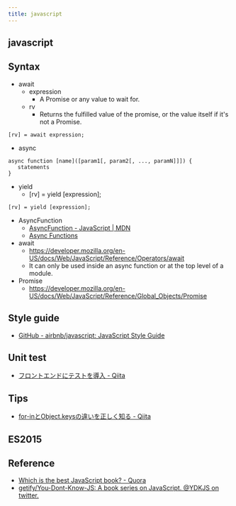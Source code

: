 ```yaml
---
title: javascript
---
```


## javascript

## Syntax

* await
    * expression
        * A Promise or any value to wait for.
    * rv
        * Returns the fulfilled value of the promise, or the value itself if it's not a Promise.

```
[rv] = await expression;
```

* async


```
async function [name]([param1[, param2[, ..., paramN]]]) {
   statements
}
```

* yield
    * [rv] = yield [expression];

```
[rv] = yield [expression];
```


* AsyncFunction
    * [AsyncFunction - JavaScript | MDN](https://developer.mozilla.org/en-US/docs/Web/JavaScript/Reference/Global_Objects/AsyncFunction)
    * [Async Functions](https://tc39.github.io/ecmascript-asyncawait/)
* await
    * https://developer.mozilla.org/en-US/docs/Web/JavaScript/Reference/Operators/await
    * It can only be used inside an async function or at the top level of a module.
* Promise
    * https://developer.mozilla.org/en-US/docs/Web/JavaScript/Reference/Global_Objects/Promise


## Style guide
* [GitHub - airbnb/javascript: JavaScript Style Guide](https://github.com/airbnb/javascript)


## Unit test
* [フロントエンドにテストを導入 - Qiita](http://qiita.com/howdy39/items/cdd5b252096f5a2fa438)


## Tips
* [for-inとObject.keysの違いを正しく知る - Qiita](http://qiita.com/cocottejs/items/66eef8fef22c0082a15f)


## ES2015


## Reference
* [Which is the best JavaScript book? \- Quora](https://www.quora.com/Which-is-the-best-JavaScript-book) 
* [getify/You\-Dont\-Know\-JS: A book series on JavaScript\. @YDKJS on twitter\.](https://github.com/getify/You-Dont-Know-JS)
